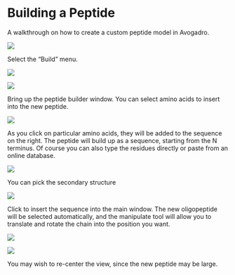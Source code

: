 ---
---
# Building a Peptide

A walkthrough on how to create a custom peptide model in Avogadro.

![][1]

[1]: images/3-building-a-peptide/Picture-2-1.png

Select the “Build” menu.

![][2]

[2]: images/3-building-a-peptide/Picture-1.png



![][3]

[3]: images/3-building-a-peptide/media_1244841742875.png

Bring up the peptide builder window. You can select amino acids to insert into the new peptide.

![][4]

[4]: images/3-building-a-peptide/media_1244843543134.png

As you click on particular amino acids, they will be added to the sequence on the right. The peptide will build up as a sequence, starting from the N terminus. Of course you can also type the residues directly or paste from an online database.

![][5]

[5]: images/3-building-a-peptide/media_1244842311139.png

You can pick the secondary structure

![][6]

[6]: images/3-building-a-peptide/media_1244843607484.png

Click to insert the sequence into the main window. The new oligopeptide will be selected automatically, and the manipulate tool will allow you to translate and rotate the chain into the position you want.

![][7]

[7]: images/3-building-a-peptide/media_1244842953032.png



![][8]

[8]: images/3-building-a-peptide/media_1244842940490.png

You may wish to re-center the view, since the new peptide may be large.